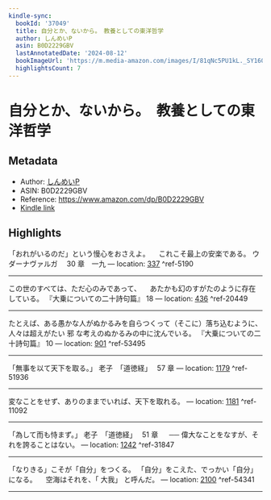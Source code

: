 ```yaml
---
kindle-sync:
  bookId: '37049'
  title: 自分とか、ないから。　教養としての東洋哲学
  author: しんめいP
  asin: B0D2229GBV
  lastAnnotatedDate: '2024-08-12'
  bookImageUrl: 'https://m.media-amazon.com/images/I/81qNc5PU1kL._SY160.jpg'
  highlightsCount: 7
---
```

# 自分とか、ないから。　教養としての東洋哲学
## Metadata
* Author: [しんめいP](https://www.amazon.comundefined)
* ASIN: B0D2229GBV
* Reference: https://www.amazon.com/dp/B0D2229GBV
* [Kindle link](kindle://book?action=open&asin=B0D2229GBV)

## Highlights
「おれがいるのだ」という慢心をおさえよ。 　これこそ最上の安楽である。 ウダーナヴァルガ　 30 章　一九 — location: [337](kindle://book?action=open&asin=B0D2229GBV&location=337) ^ref-5190

---
この世のすべては、ただ心のみであって、 　あたかも幻のすがたのように存在している。 『大乗についての二十詩句篇』 18 — location: [436](kindle://book?action=open&asin=B0D2229GBV&location=436) ^ref-20449

---
たとえば、ある愚かな人がぬかるみを自らつくって（そこに）落ち込むように、人々は超えがたい 邪 な考えのぬかるみの中に沈んでいる。 『大乗についての二十詩句篇』 10 — location: [901](kindle://book?action=open&asin=B0D2229GBV&location=901) ^ref-53495

---
「無事を以て天下を取る。」 老子　「道徳経」　 57 章 — location: [1179](kindle://book?action=open&asin=B0D2229GBV&location=1179) ^ref-51936

---
変なことをせず、ありのままでいれば、天下を取れる。 — location: [1181](kindle://book?action=open&asin=B0D2229GBV&location=1181) ^ref-11092

---
「為して而も恃まず。」 老子　「道徳経」　 51 章 　 ── 偉大なことをなすが、それを誇ることはない。 — location: [1242](kindle://book?action=open&asin=B0D2229GBV&location=1242) ^ref-31847

---
「なりきる」こそが「自分」をつくる。 「自分」をこえた、でっかい「自分」になる。 　空海はそれを、「 大我」 と呼んだ。 — location: [2100](kindle://book?action=open&asin=B0D2229GBV&location=2100) ^ref-54341

---
